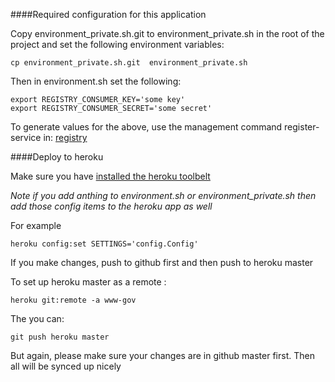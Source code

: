 ####Required configuration for this application

Copy environment_private.sh.git  to environment_private.sh in the root of the project and set the following environment variables:

```
cp environment_private.sh.git  environment_private.sh
```

Then in environment.sh set the following:

```
export REGISTRY_CONSUMER_KEY='some key'
export REGISTRY_CONSUMER_SECRET='some secret'
```

To generate values for the above, use the management command register-service in: [registry](https://github.com/sausages-of-the-future/registry)


####Deploy to heroku

Make sure you have [installed the heroku toolbelt](https://toolbelt.heroku.com/)

*Note if you add anthing to environment.sh or environment_private.sh then add those config items to the heroku app as well*

For example
```
heroku config:set SETTINGS='config.Config'
```

If you make changes, push to github first and then push to heroku master

To set up heroku master as a remote :

```
heroku git:remote -a www-gov
```

The you can:

```
git push heroku master
```

But again, please make sure your changes are in github master first. Then all will be synced up nicely
